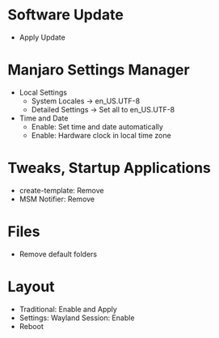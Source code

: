 Software Update
==================================
 * Apply Update

Manjaro Settings Manager
===================================
 * Local Settings
   * System Locales -> en_US.UTF-8
   * Detailed Settings -> Set all to en_US.UTF-8
 * Time and Date
   * Enable: Set time and date automatically
   * Enable: Hardware clock in local time zone
   
Tweaks, Startup Applications
=======================================
 * create-template: Remove
 * MSM Notifier: Remove
 
Files
===================================
 * Remove default folders

Layout
==================================
 * Traditional: Enable and Apply
 * Settings: Wayland Session: Enable
 * Reboot
